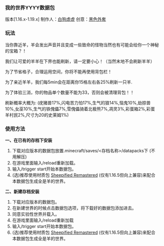 
### 我的世界YYYY数据包

版本[1.16.x-1.19.x]
制作人：[白狗虚虚](https://space.bilibili.com/19312722?spm_id_from=333.1007.0.0)
创意：[黑色外套](https://space.bilibili.com/24950800/?spm_id_from=333.999.0.0)


### 玩法
当你靠近羊，羊会发出声音并且变成一些致命的怪物当然也有可能会给你一个神秘的宝箱？！

我们让可爱的羊羊在下界也能刷新，请一定要小心！（当然末地不会刷新羊羊）

为了节省格子，合理运用空间，你将不能再使用背包栏！

为了亲近羊羊，我们每5min会在距离你15格左右各25%刷新一只羊.

为了体验三消，你的物品单个数量不能为33，否则会被清理背包！！

刷新概率大概为:
(疣猪兽17%,闪电苦力怕17%,生气的狼14%,恼鬼10%,劫掠兽10%,女巫10%,生气的铁傀儡7%,雪傀儡骑着北极熊7%,凋灵3%,彩蛋箱2%,彩蛋羊村民2%,尺寸为20的史莱姆1%)


### 使用方法
 **一、在已有的存档下安装** 
1. 下载对应版本的数据包放置.minecraft/saves/<存档名称>/datapacks下 (不用解压) 
2. 在游戏里面输入/reload重新加载。
3. 输入/trigger start开始本数据包。
4. (选)推荐使用材质包 [Sheepified Remastered](https://www.curseforge.com/minecraft/texture-packs/sheepified-remastered/) (仅有1.16.5但向上兼容)来配合本数据包生成全是羊的世界。

 **二、新建存档安装** 
1. 下载对应版本的数据包。
2. 在新建世界的时候点击数据包选项，将下载好的数据包添加进去。
3. 同意实验性世界并载入。
4. 在游戏里面输入/reload重新加载
5. 输入/trigger start开始本数据包。
6. (选)推荐使用材质包 [Sheepified Remastered](https://www.curseforge.com/minecraft/texture-packs/sheepified-remastered/) (仅有1.16.5但向上兼容)来配合本数据包生成全是羊的世界。
